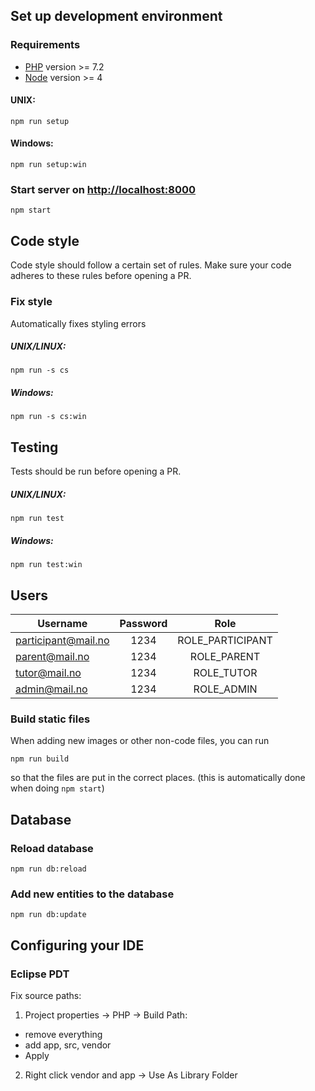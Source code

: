 ## Set up development environment
### Requirements
- [PHP](http://php.net/downloads.php) version >= 7.2
- [Node](https://nodejs.org/en/) version >= 4

#### UNIX:
`npm run setup`
#### Windows:
`npm run setup:win`

### Start server on [http://localhost:8000](http://localhost:8000)
`npm start`

## Code style
Code style should follow a certain set of rules. Make sure your code 
adheres to these rules before opening a PR. 

### Fix style
Automatically fixes styling errors
##### UNIX/LINUX:
`npm run -s cs`
##### Windows:
`npm run -s cs:win`

## Testing
Tests should be run before opening a PR.
##### UNIX/LINUX:
`npm run test`
##### Windows:
`npm run test:win`

## Users
| Username             | Password |       Role       |
| -------------------- |:--------:|:----------------:|
| participant@mail.no  |   1234   | ROLE_PARTICIPANT |
| parent@mail.no       |   1234   |    ROLE_PARENT   |
| tutor@mail.no        |   1234   |    ROLE_TUTOR    |
| admin@mail.no        |   1234   |    ROLE_ADMIN    |

### Build static files
When adding new images or other non-code files, you can run

`npm run build`

so that the files are put in the correct places. (this is automatically
done when doing `npm start`)

## Database
### Reload database
`npm run db:reload`

### Add new entities to the database
`npm run db:update`


## Configuring your IDE
### Eclipse PDT
Fix source paths:

1) Project properties → PHP → Build Path:
  - remove everything
  - add app, src, vendor
  - Apply
2) Right click vendor and app → Use As Library Folder
